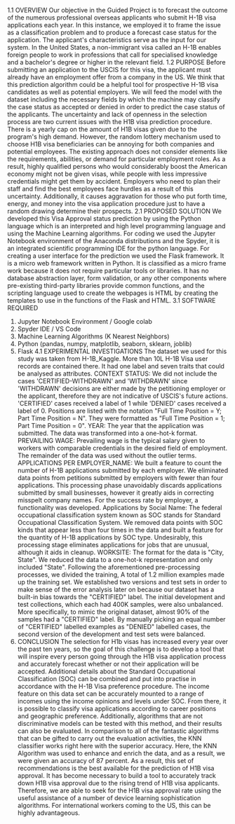 1.1 OVERVIEW
Our objective in the Guided Project is to forecast the outcome of the numerous
professional overseas applicants who submit H-1B visa applications each year. In
this instance, we employed it to frame the issue as a classification problem and to
produce a forecast case status for the application. The applicant's characteristics
serve as the input for our system. In the United States, a non-immigrant visa called
an H-1B enables foreign people to work in professions that call for specialised
knowledge and a bachelor's degree or higher in the relevant field.
1.2 PURPOSE
Before submitting an application to the USCIS for this visa, the applicant must
already have an employment offer from a company in the US. We think that this
prediction algorithm could be a helpful tool for prospective H-1B visa candidates
as well as potential employers.
We will feed the model with the dataset including the necessary fields by which the
machine may classify the case status as accepted or denied in order to predict the
case status of the applicants.
The uncertainty and lack of openness in the selection process are two current
issues with the H1B visa prediction procedure. There is a yearly cap on the
amount of H1B visas given due to the program's high demand. However, the
random lottery mechanism used to choose H1B visa beneficiaries can be
annoying for both companies and potential employees.
The existing approach does not consider elements like the requirements,
abilities, or demand for particular employment roles. As a result, highly
qualified persons who would considerably boost the American economy might
not be given visas, while people with less impressive credentials might get them
by accident.
Employers who need to plan their staff and find the best employees face hurdles
as a result of this uncertainty. Additionally, it causes aggravation for those who
put forth time, energy, and money into the visa application procedure just to
have a random drawing determine their prospects.
2.1 PROPOSED SOLUTION
We developed this Visa Approval status prediction by using the Python language
which is an interpreted and high level programming language and using the
Machine Learning algorithms. For coding we used the Jupyter Notebook
environment of the Anaconda distributions and the Spyder, it is an integrated
scientific programming IDE for the python language. For creating a user interface for
the prediction we used the Flask framework. It is a micro web framework written in Python. It
is classified as a micro frame work because it does not require particular tools or
libraries. It has no database abstraction layer, form validation, or any other
components where pre-existing third-party libraries provide common functions,
and the scripting language used to create the webpages is HTML by creating the templates to
use in the functions of the Flask and HTML.
3.1 SOFTWARE REQUIRED
1. Jupyter Notebook Environment / Google colab
2. Spyder IDE / VS Code
3. Machine Learning Algorithms (K Nearest Neighbors)
4. Python (pandas, numpy, matplotlib, seaborn, sklearn, joblib)
6. Flask
4.1 EXPERIMENTAL INVESTIGATIONS
The dataset we used for this study was taken from H-1B_Kaggle. More than 10L
H-1B Visa user records are contained there. It had one label and seven traits that
could be analysed as attributes. CONTEXT STATUS: We did not include the
cases 'CERTIFIED-WITHDRAWN' and 'WITHDRAWN' since
'WITHDRAWN' decisions are either made by the petitioning employer or the
applicant, therefore they are not indicative of USCIS's future actions.
'CERTIFIED' cases received a label of 1 while 'DENIED' cases received a label
of 0. Positions are listed with the notation "Full Time Position = Y; Part Time
Position = N". They were formatted as "Full Time Position = 1; Part Time
Position = 0". YEAR: The year that the application was submitted. The data
was transformed into a one-hot-k format. PREVAILING WAGE: Prevailing
wage is the typical salary given to workers with comparable credentials in the
desired field of employment. The remainder of the data was used without the
outlier terms. APPLICATIONS PER EMPLOYER_NAME: We built a feature
to count the number of H-1B applications submitted by each employer. We
eliminated data points from petitions submitted by employers with fewer than
four applications. This processing phase unavoidably discards applications
submitted by small businesses, however it greatly aids in correcting misspelt
company names. For the success rate by employer, a functionality was
developed. Applications by Social Name: The federal occupational classification
system known as SOC stands for Standard Occupational Classification System.
We removed data points with SOC kinds that appear less than four times in the
data and built a feature for the quantity of H-1B applications by SOC type.
Undesirably, this processing stage eliminates applications for jobs that are
unusual, although it aids in cleanup. WORKSITE: The format for the data is
"City, State". We reduced the data to a one-hot-k representation and only
included "State". Following the aforementioned pre-processing processes, we
divided the training, A total of 1.2 million examples made up the training set.
We established two versions and test sets in order to make sense of the error
analysis later on because our dataset has a built-in bias towards the
"CERTIFIED" label. The initial development and test collections, which each
had 400K samples, were also unbalanced. More specifically, to mimic the
original dataset, almost 90% of the samples had a "CERTIFIED" label. By
manually picking an equal number of "CERTIFIED" labelled examples as
"DENIED" labelled cases, the second version of the development and test sets
were balanced.
9. CONCLUSION
The selection for H1b visas has increased every year over the past ten years, so
the goal of this challenge is to develop a tool that will inspire every person
going through the H1B visa application process and accurately forecast
whether or not their application will be accepted. Additional details about
the Standard Occupational
Classification (SOC) can be combined and put into practise in accordance
with the H-1B Visa preference procedure. The income feature on this data
set can be accurately mounted to a range of incomes using the income
opinions and levels under SOC. From there, it is possible to classify visa
applications according to career positions and geographic preference.
Additionally, algorithms that are not discriminative models
can be tested with this method, and their results can also be evaluated. In
comparison to all of the fantastic algorithms that can be gifted to carry out
the evaluation activities, the KNN classifier works right
here with the superior accuracy. Here, the KNN Algorithm was
used to enhance and enrich the data, and as a result, we were given an
accuracy of 87 percent. As a result, this set of recommendations is the
best available for the prediction of H1B visa approval. It has become
necessary to build a tool to accurately track down H1B visa approval due to
the rising trend of H1B visa applicants. Therefore, we are able to seek for
the H1B visa approval rate using the useful assistance of a number of device
learning sophistication algorithms. For international workers coming to the
US, this can be highly advantageous.
